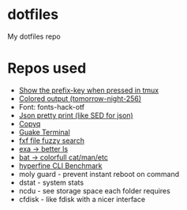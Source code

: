 # dotfiles
My dotfiles repo

# Repos used
- [Show the prefix-key when pressed in tmux](https://github.com/tmux-plugins/tmux-prefix-highlight)
- [Colored output (tomorrow-night-256)](https://github.com/chriskempson/base16)
- Font: fonts-hack-otf
- [Json pretty print (like SED for json)](https://stedolan.github.io/jq/)
- [Copyq](https://github.com/hluk/CopyQ)
- [Guake Terminal](http://guake-project.org/)
- [fxf file fuzzy search](https://github.com/junegunn/fzf)
- [exa -> better ls](https://the.exa.website/)
- [bat -> colorfull cat/man/etc](https://github.com/sharkdp/bat)
- [hyperfine CLI Benchmark](https://github.com/sharkdp/hyperfine)
- moly guard - prevent instant reboot on command
- dstat - system stats
- ncdu - see storage space each folder requires
- cfdisk - like fdisk with a nicer interface
